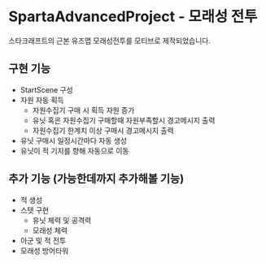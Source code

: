 # SpartaAdvancedProject - 모래성 전투
스타크래프트의 근본 유즈맵 모래성전투를 모티브로 제작되었습니다.
## 구현 기능
- StartScene 구성
- 자원 자동 획득
  - 자원수집기 구매 시 획득 자원 증가
  - 유닛 혹은 자원수집기 구매할때 자원부족할시 경고메시지 출력
  - 자원수집기 한계치 이상 구매시 경고메시지 출력
- 유닛 구매시 일정시간마다 자동 생성
- 유닛이 적 기지를 향해 자동으로 이동
  
## 추가 기능 (가능한데까지 추가해볼 기능)
- 적 생성
- 스텟 구현
  - 유닛 체력 및 공격력
  - 모래성 체력
- 아군 및 적 전투
- 모래성 방어타워
